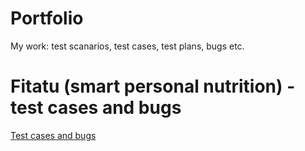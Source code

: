 # Portfolio
My work: test scanarios, test cases, test plans, bugs etc.

# Fitatu (smart personal nutrition) - test cases and bugs

[Test cases and bugs](https://docs.google.com/spreadsheets/d/e/2PACX-1vRpkPaHTS3j0Q_rNA_VZtHHTlKWOxelW95aNivFqWaVTtmDkonPTXBDUa2_CKGIwDYmb7FmQMA_m7w5/pubhtml)
